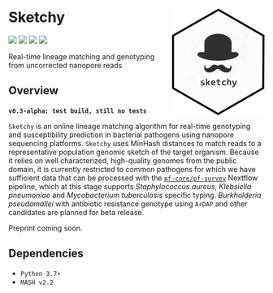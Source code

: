 # Sketchy <a href='https://github.com/esteinig'><img src='img/logo.png' align="right" height="210" /></a>

![](https://img.shields.io/badge/version-alpha-red.svg)
![](https://img.shields.io/badge/lifecycle-maturing-blue.svg)
![](https://img.shields.io/badge/docs-github-green.svg)
![](https://img.shields.io/badge/BioRxiv-v1-orange.svg)

Real-time lineage matching and genotyping from uncorrected nanopore reads

## Overview

**`v0.3-alpha: test build, still no tests`**

`Sketchy` is an online lineage matching algorithm for real-time genotyping and susceptibility prediction in bacterial pathogens using nanopore sequencing platforms. `Sketchy` uses MinHash distances to match reads to a representative population genomic sketch of the target organism. Because it relies on well characterized, high-quality genomes from the public domain, it is currently restricted to common pathogens for which we have sufficient data that can be processed with the [`pf-core/pf-survey`](https://github.com/pf-core) Nextflow pipeline, which at this stage supports *Staphylococcus aureus*, *Klebsiella pneumoniae* and *Mycobacterium tuberculosis* specific typing. *Burkholderia pseudomallei* with antibiotic resistance genotype using `ArDAP` and other candidates are planned for beta release.

Preprint coming soon.

## Dependencies

* `Python 3.7+`
* `MASH v2.2`
